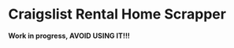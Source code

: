 
Craigslist Rental Home Scrapper
===============================

**Work in progress, AVOID USING IT!!!**

